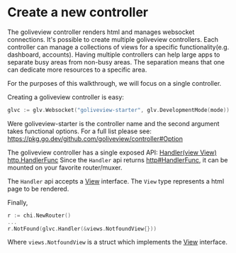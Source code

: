 # Create a new controller

The goliveview controller renders html and manages websocket connections. It's possible to create multiple goliveview
controllers. Each controller can manage a collections of views for a specific functionality(e.g. dashboard, accounts).
Having multiple controllers can help large apps to separate busy areas from non-busy areas. The separation means that
one can dedicate more resources to a specific area.

For the purposes of this walkthrough, we will focus on a single controller.

Creating a goliveview controller is easy:

```go
glvc := glv.Websocket("goliveview-starter", glv.DevelopmentMode(mode))
```

Were goliveview-starter is the controller name and the second argument takes functional options. For a full list please
see: https://pkg.go.dev/github.com/goliveview/controller#Option

The goliveview controller has a single exposed API: [Handler(view View) http.HandlerFunc](https://pkg.go.dev/github.com/goliveview/controller#Controller)
Since the `Handler` api returns [http#HandlerFunc](https://pkg.go.dev/net/http#HandlerFunc), it can be mounted on your
favorite router/muxer.

The `Handler` api accepts a [View](https://pkg.go.dev/github.com/goliveview/controller#View) interface. The `View` type
represents a html page to be rendered.

Finally,

```go
r := chi.NewRouter()
...
r.NotFound(glvc.Handler(&views.NotfoundView{}))
```

Where `views.NotfoundView` is a struct which implements the [View](https://pkg.go.dev/github.com/goliveview/controller#View) interface.